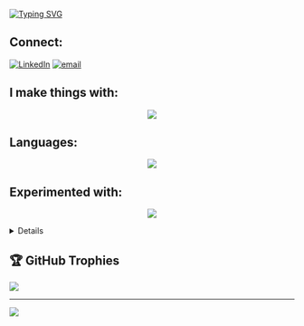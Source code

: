 [![Typing SVG](https://readme-typing-svg.demolab.com?font=Fira+Code&size=35&pause=1000&color=7600C2&width=435&lines=Hello+%F0%9F%A4%9D+I'm+Atif)](https://git.io/typing-svg)

## Connect:
[![LinkedIn](https://skillicons.dev/icons?i=linkedin)](https://www.linkedin.com/in/mohammed-atif-113b95353/)
[![email](https://skillicons.dev/icons?i=gmail)](mailto:mohdatif.contact@gmail.com)

## I make things with: 

<p align="center">
  <a href="https://skillicons.dev">
    <img src="https://skillicons.dev/icons?i=git,js,react,html,css,figma" />
  </a>
</p>

## Languages: 

<p align="center">
  <a href="https://skillicons.dev">
    <img src="https://skillicons.dev/icons?i=python,c,cpp" />
  </a>
</p>


## Experimented with: 

<p align="center">
  <a href="https://skillicons.dev">
    <img src="https://skillicons.dev/icons?i=puppet,ruby,blender" />
  </a>
</p>

<details>
## GitHub Stats:
![](https://github-readme-stats.vercel.app/api?username=atif09&theme=blue_navy&hide_border=false&include_all_commits=false&count_private=false)<br/>
![](https://nirzak-streak-stats.vercel.app/?user=atif09&theme=blue_navy&hide_border=false)<br/>
![](https://github-readme-stats.vercel.app/api/top-langs/?username=atif09&theme=blue_navy&hide_border=false&include_all_commits=false&count_private=false&layout=compact)
</details>

## 🏆 GitHub Trophies
![](https://github-profile-trophy.vercel.app/?username=atif09&theme=radical&no-frame=false&no-bg=true&margin-w=4)

---
[![](https://visitcount.itsvg.in/api?id=atif09&icon=0&color=0)](https://visitcount.itsvg.in)

<!-- Proudly created with GPRM ( https://gprm.itsvg.in ) -->



